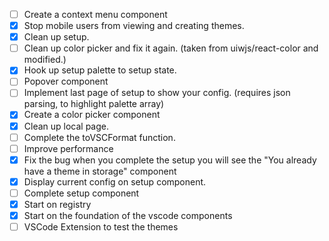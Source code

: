 - [ ] Create a context menu component
- [x] Stop mobile users from viewing and creating themes.
- [x] Clean up setup.
- [ ] Clean up color picker and fix it again. (taken from uiwjs/react-color and modified.)
- [x] Hook up setup palette to setup state.
- [ ] Popover component
- [ ] Implement last page of setup to show your config. (requires json parsing, to highlight palette array)
- [x] Create a color picker component
- [x] Clean up local page.
- [ ] Complete the toVSCFormat function.
- [ ] Improve performance
- [x] Fix the bug when you complete the setup you will see the "You already have a theme in storage" component
- [x] Display current config on setup component.
- [ ] Complete setup component
- [x] Start on registry
- [x] Start on the foundation of the vscode components
- [ ] VSCode Extension to test the themes 